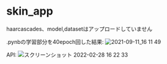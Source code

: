 # skin_app
haarcascades、model,datasetはアップロードしていません


.pynbの学習部分を40epoch回した結果:
![2021-09-11_16 11 49](https://user-images.githubusercontent.com/100549428/155940783-a0577918-29a1-4135-9cc0-752d6e5c8705.png)


API:
![スクリーンショット 2022-02-28 16 22 33](https://user-images.githubusercontent.com/100549428/155941136-1804da6e-16fc-4366-8831-79ba956c2923.png)
